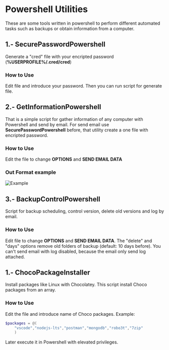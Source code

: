 # Powershell Utilities
These are some tools written in powershell to perform different automated tasks such as backups or obtain information from a computer.

## 1.- SecurePasswordPowershell
Generate a "cred" file with your encripted password (**%USERPROFILE%/.cred/cred**)

### How to Use
Edit file and introduce your password. Then you can run script for generate file.

## 2.- GetInformationPowershell
That is a simple script for gather information of any computer with Powershell and send by email. For send email use **SecurePasswordPowershell** before, that utility create a one file with encripted password.

### How to Use
Edit the file to change **OPTIONS** and **SEND EMAIL DATA**

### Out Format example
![Example](https://i.imgur.com/DWtHqCQ.png)

## 3.- BackupControlPowershell
Script for backup scheduling, control version, delete old versions and log by email.

### How to Use
Edit file to change **OPTIONS** and **SEND EMAIL DATA**. The "delete" and "days" options remove old folders of backup (default: 10 days before). You can't send email with log disabled, because the email only send log attached.

## 1.- ChocoPackageInstaller
Install packages like Linux with Chocolatey. This script install Choco packages from an array.

### How to Use
Edit the file and introduce name of Choco packages.
Example:
```powershell
$packages = @(
    "vscode","nodejs-lts","postman","mongodb","robo3t","7zip"
    )
```
Later execute it in Powershell with elevated privileges.
